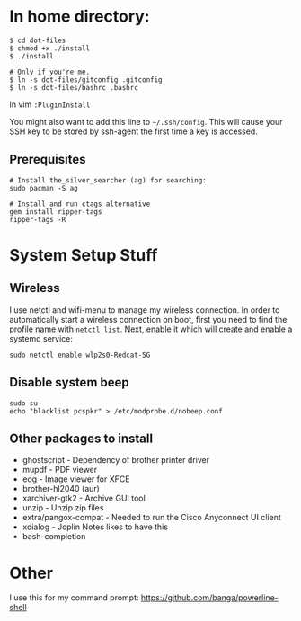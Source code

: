 # In home directory:
```
$ cd dot-files
$ chmod +x ./install
$ ./install

# Only if you're me.
$ ln -s dot-files/gitconfig .gitconfig
$ ln -s dot-files/bashrc .bashrc
```

In vim `:PluginInstall`

You might also want to add this line to `~/.ssh/config`. This will cause your SSH key to
be stored by ssh-agent the first time a key is accessed.

## Prerequisites
```
# Install the_silver_searcher (ag) for searching:
sudo pacman -S ag

# Install and run ctags alternative
gem install ripper-tags
ripper-tags -R
```

# System Setup Stuff
## Wireless
I use netctl and wifi-menu to manage my wireless connection. In order to automatically start a wireless connection on boot,
first you need to find the profile name with `netctl list`. Next, enable it which will create and enable a systemd service:

```
sudo netctl enable wlp2s0-Redcat-5G
```

## Disable system beep

```
sudo su
echo "blacklist pcspkr" > /etc/modprobe.d/nobeep.conf
```

## Other packages to install
* ghostscript - Dependency of brother printer driver
* mupdf - PDF viewer
* eog - Image viewer for XFCE
* brother-hl2040 (aur)
* xarchiver-gtk2 - Archive GUI tool
* unzip - Unzip zip files
* extra/pangox-compat	- Needed to run the Cisco Anyconnect UI client
* xdialog - Joplin Notes likes to have this
* bash-completion

# Other
I use this for my command prompt: https://github.com/banga/powerline-shell
